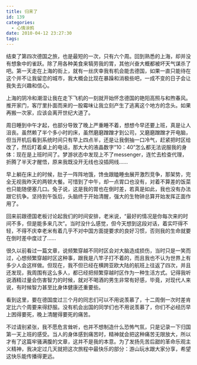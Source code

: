 ```yaml
---
title: 归来了
id: 139
categories:
  - 心情涂鸦
date: 2010-04-12 23:27:30
tags:
---
```


 结束了第四次德国之旅，也是最短的一次，只有六个周。回到熟悉的上海，却并没有想象中的雀跃。除了用各种美食来犒劳我的胃，其他兴奋大概都被坏天气谋杀了吧。第一天走在上海的街上，就有一丝庆幸我有机会能去德国，如果一直只能待在这个并不让我留恋的城市，我大概会比现在暴躁和消极些吧，一成不变的日子会让我失去兴趣和信心。

 上海的阴冷和潮湿让我在走下飞机的一刻就开始怀念德国的艳阳高照与和煦春风。推开家门，客厅里扑面而来的一股霉味让我立刻产生了逃离这个地方的念头。如果再搬一次家，应该会离开世纪大道了。

 周日睡到中午才起，也部分导致了晚上严重睡不着，想想今早还要上班，真是让人沮丧。虽然赖了半个多小时的床，虽然磨磨蹭蹭才到公司，又磨磨蹭蹭才开电脑，但当开机后看到系统时间只有早上四点半，还是让我倒抽一口冷气，赶紧把时区给改了，然后盯着桌上的电话，那大大的液晶数字“10：40”怎么都无法说服我的身体：现在是上班时间了。梦游状态中发现上不了messenger，连忙去检查代理，折腾了半天才醒悟，原来我既没开无线也没插网线…… 

 早上躺在床上的时候，肚子一阵阵地饿，馋虫跟瞌睡虫展开激烈竞争，那架势，完全无视我昨天的两顿大餐。可惜到了中午，却一点胃口也没有，对着不算差的饭菜也只能随便塞几口。兔子说，这是我的胃也在倒时差，若真是如此，我也没有办法跟它抗争。坚持到午饭后，头脑终于开始清醒，强大的生物钟总算开始发挥正面作用了。

 回来前跟德国老板讨论起我们的时间安排，老米说，“最好的情况是你每次来的时间不多，但是能多来几次”。当时没什么感觉，但今天想到这段对话，着实吓得不轻，不得不庆幸老米有着几乎不对中国方面提要求的良好习惯，否则我的生命就要在倒时差中度过了……

 很久以前看过一篇文章，说频繁穿越不同时区会对大脑造成损伤，当时只是一笑而过，心想频繁穿越时区这种事，跟我是八竿子打不着的，而且我也不认为世界上有多少人会这样做。但现在，我不但已经在横跨亚欧大陆的航班上往返了四次，并且还发现，我周围有这么多人，都已经把频繁穿越时区作为一种生活方式。记得我听说酒精过量会伤害智力的时候，就对不喝酒的男生非常有好感，毕竟，对现代人来说，有时候智力甚至比身体健康还重要些。

 看到这里，要在德国度过三个月的同志们可以不用说羡慕了，十二周倒一次时差肯定比六个周要来得舒服。没有机会出国的同学们也不用说羡慕了，你们不必经历早上困得要死，晚上清醒得要死的痛苦。

 不过请别紧张，我不愿危言耸听，也并不想制造什么恐怖气氛，只是记录一下归国第一天上班的感受。当人的身体感到痛苦时，精神就会把这种痛苦无限放大，所以才有了这篇牢骚满腹的文章，这并不是我的本意。为了发扬先苦后甜的革命乐观主义精神，我决定过几天就把这次旅程中最快乐的部分：游山玩水跟大家分享，希望这快乐能传播得更远。
